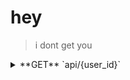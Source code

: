 
# hey

> i dont get you
<details>

<summary> 
 **GET**  `api/{user_id}`
</summary>

### Here we are

* [x] done
* [ ] not done
</details>
